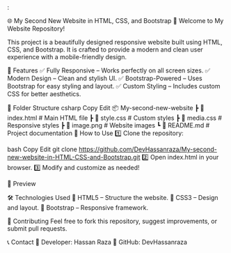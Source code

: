 :

🌐 My Second New Website in HTML, CSS, and Bootstrap
🚀 Welcome to My Website Repository!

This project is a beautifully designed responsive website built using HTML, CSS, and Bootstrap. It is crafted to provide a modern and clean user experience with a mobile-friendly design.

📌 Features
✅ Fully Responsive – Works perfectly on all screen sizes.
✅ Modern Design – Clean and stylish UI.
✅ Bootstrap-Powered – Uses Bootstrap for easy styling and layout.
✅ Custom Styling – Includes custom CSS for better aesthetics.

📂 Folder Structure
csharp
Copy
Edit
📦 My-second-new-website
 ┣ 📜 index.html         # Main HTML file
 ┣ 📜 style.css         # Custom styles
 ┣ 📜 media.css         # Responsive styles
 ┣ 📜 image.png         # Website images
 ┗ 📜 README.md         # Project documentation
🚀 How to Use
1️⃣ Clone the repository:

bash
Copy
Edit
git clone https://github.com/DevHassanraza/My-second-new-website-in-HTML-CSS-and-Bootstrap.git
2️⃣ Open index.html in your browser.
3️⃣ Modify and customize as needed!

📸 Preview

🛠️ Technologies Used
🔹 HTML5 – Structure the website.
🔹 CSS3 – Design and layout.
🔹 Bootstrap – Responsive framework.

🤝 Contributing
Feel free to fork this repository, suggest improvements, or submit pull requests.

📞 Contact
💌 Developer: Hassan Raza
🔗 GitHub: DevHassanraza


